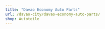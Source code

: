 ```yaml
---
title: "Davao Economy Auto Parts"
url: /davao-city/davao-economy-auto-parts/
shop: Autoteile
---
```

